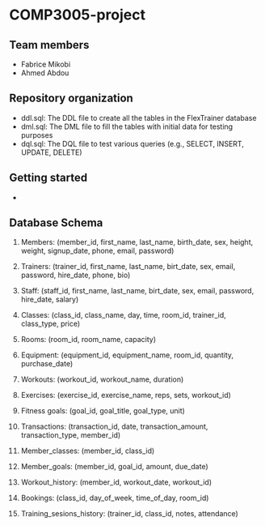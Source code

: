 # COMP3005-project

## Team members
- Fabrice Mikobi
- Ahmed Abdou

## Repository organization
- ddl.sql: The DDL file to create all the tables in the FlexTrainer database
- dml.sql: The DML file to fill the tables with initial data for testing purposes
- dql.sql: The DQL file to test various queries (e.g., SELECT, INSERT, UPDATE, DELETE) 

## Getting started 
- 

## Database Schema 

1. Members: 
(member_id, first_name, last_name, birth_date, sex, height, weight, signup_date, phone, email, password)

2. Trainers:
(trainer_id, first_name, last_name, birt_date, sex, email, password, hire_date, phone, bio)

3. Staff: 
(staff_id, first_name, last_name, birt_date, sex, email, password, hire_date, salary)

4. Classes: 
(class_id, class_name, day, time, room_id, trainer_id, class_type, price)

5. Rooms: 
(room_id, room_name, capacity)

6. Equipment: 
(equipment_id, equipment_name, room_id, quantity, purchase_date)

7. Workouts: 
(workout_id, workout_name, duration)

8. Exercises: 
(exercise_id, exercise_name, reps, sets, workout_id)

9. Fitness goals: 
(goal_id, goal_title, goal_type, unit)

10. Transactions: 
(transaction_id, date, transaction_amount, transaction_type, member_id)


11. Member_classes:
(member_id, class_id)

12. Member_goals:
(member_id, goal_id, amount, due_date)

13. Workout_history:
(member_id, workout_date, workout_id)

14. Bookings:
(class_id, day_of_week, time_of_day, room_id)

15. Training_sesions_history: 
(trainer_id, class_id, notes, attendance)

